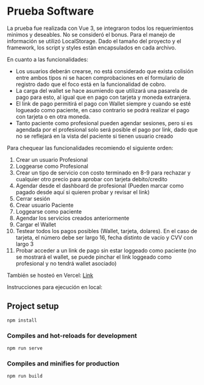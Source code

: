 # Prueba Software

La prueba fue realizada con Vue 3, se integraron todos los requerimientos minimos y deseables. No se consideró el bonus.
Para el manejo de información se utilizó LocalStorage.
Dado el tamaño del proyecto y el framework, los script y styles están encapsulados en cada archivo.

En cuanto a las funcionalidades:

- Los usuarios deberán crearse, no está considerado que exista colisión entre ambos tipos ni se hacen comprobaciones en el formulario de registro dado que el foco está en la funcionalidad de cobro.
- La carga del wallet se hace asumiendo que utilizará una pasarela de pago para esto, al igual que en pago con tarjeta y moneda extranjera.
- El link de pago permitirá el pago con Wallet siempre y cuando se esté logueado como paciente, en caso contrario se podrá realizar el pago con tarjeta o en otra moneda.
- Tanto paciente como profesional pueden agendar sesiones, pero si es agendada por el profesional solo será posible el pago por link, dado que no se reflejará en la vista del paciente si tienen usuario creado

Para chequear las funcionalidades recomiendo el siguiente orden:

1. Crear un usuario Profesional
2. Loggearse como Profesional
3. Crear un tipo de servicio con costo terminado en 8-9 para rechazar y cualquier otro precio para aprobar con tarjeta debito/credito
4. Agendar desde el dashboard de profesional (Pueden marcar como pagado desde aquí si quieren probar y revisar el link)
5. Cerrar sesión
6. Crear usuario Paciente
7. Loggearse como paciente
8. Agendar los servicios creados anteriormente
9. Cargar el Wallet
10. Testear todos los pagos posibles (Wallet, tarjeta, dolares). En el caso de tarjeta, el número debe ser largo 16, fecha distinto de vacío y CVV con largo 3
11. Probar acceder a un link de pago sin estar loggeado como paciente (no se mostrará el wallet, se puede pinchar el link loggeado como profesional y no tendrá wallet asociado)

También se hosteó en Vercel: [Link](https://enc-payment.vercel.app/)

Instrucciones para ejecución en local:

## Project setup
```
npm install
```

### Compiles and hot-reloads for development
```
npm run serve
```

### Compiles and minifies for production
```
npm run build
```

